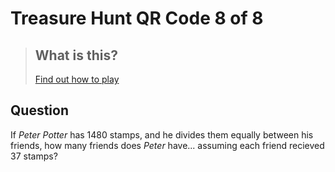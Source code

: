 

# Treasure Hunt QR Code 8 of 8

> ## What is this?
>
> [Find out how to play](https://hackaway.hexe.uk/)

## Question

If _Peter Potter_ has 1480 stamps, and he divides them equally between his friends,
how many friends does _Peter_ have... assuming each friend recieved 37 stamps?
